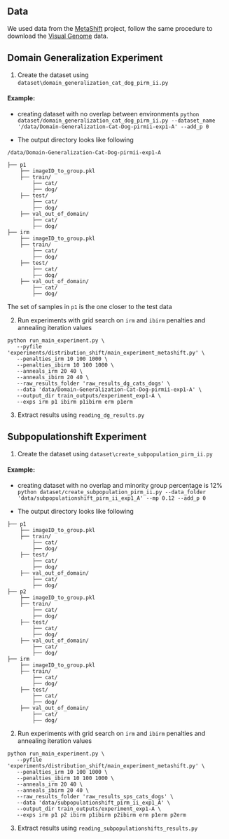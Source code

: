 ## Data
We used data from the [MetaShift](https://github.com/Weixin-Liang/MetaShift) project, follow the same procedure to download the [Visual Genome](https://github.com/Weixin-Liang/MetaShift#download-visual-genome) data. 
## Domain Generalization Experiment
1. Create the dataset using `dataset\domain_generalization_cat_dog_pirm_ii.py`
 
#### Example: 
- creating dataset with no overlap between environments `python dataset/domain_generalization_cat_dog_pirm_ii.py --dataset_name '/data/Domain-Generalization-Cat-Dog-pirmii-exp1-A' --add_p 0`

- The output directory looks like following
```
/data/Domain-Generalization-Cat-Dog-pirmii-exp1-A

├── p1
    ├── imageID_to_group.pkl
    ├── train/
        ├── cat/
        ├── dog/ 
    ├── test/
        ├── cat/
        ├── dog/ 
    ├── val_out_of_domain/
        ├── cat/
        ├── dog/ 
├── irm
    ├── imageID_to_group.pkl
    ├── train/
        ├── cat/
        ├── dog/ 
    ├── test/
        ├── cat/
        ├── dog/ 
    ├── val_out_of_domain/
        ├── cat/
        ├── dog/ 
 ```
The set of samples in `p1` is the one closer to the test data


2. Run experiments with grid search on `irm` and `ibirm` penalties and annealing iteration values
 ```
 python run_main_experiment.py \
    --pyfile 'experiments/distribution_shift/main_experiment_metashift.py' \
    --penalties_irm 10 100 1000 \
    --penalties_ibirm 10 100 1000 \
    --anneals_irm 20 40 \
    --anneals_ibirm 20 40 \
    --raw_results_folder 'raw_results_dg_cats_dogs' \
    --data 'data/Domain-Generalization-Cat-Dog-pirmii-exp1-A' \
    --output_dir train_outputs/experiment_exp1-A \
    --exps irm p1 ibirm p1ibirm erm p1erm
 ```
3. Extract results using `reading_dg_results.py`


## Subpopulationshift Experiment
1. Create the dataset using `dataset\create_subpopulation_pirm_ii.py`
 
#### Example: 
- creating dataset with no overlap and minority group percentage is 12% `python dataset/create_subpopulation_pirm_ii.py --data_folder 'data/subpopulationshift_pirm_ii_exp1_A' --mp 0.12 --add_p 0`

- The output directory looks like following
```
├── p1
    ├── imageID_to_group.pkl
    ├── train/
        ├── cat/
        ├── dog/ 
    ├── test/
        ├── cat/
        ├── dog/ 
    ├── val_out_of_domain/
        ├── cat/
        ├── dog/ 
├── p2
    ├── imageID_to_group.pkl
    ├── train/
        ├── cat/
        ├── dog/ 
    ├── test/
        ├── cat/
        ├── dog/ 
    ├── val_out_of_domain/
        ├── cat/
        ├── dog/ 
├── irm
    ├── imageID_to_group.pkl
    ├── train/
        ├── cat/
        ├── dog/ 
    ├── test/
        ├── cat/
        ├── dog/ 
    ├── val_out_of_domain/
        ├── cat/
        ├── dog/ 
```
2. Run experiments with grid search on `irm` and `ibirm` penalties and annealing iteration values
 ```
 python run_main_experiment.py \
    --pyfile 'experiments/distribution_shift/main_experiment_metashift.py' \
    --penalties_irm 10 100 1000 \
    --penalties_ibirm 10 100 1000 \
    --anneals_irm 20 40 \
    --anneals_ibirm 20 40 \
    --raw_results_folder 'raw_results_sps_cats_dogs' \
    --data 'data/subpopulationshift_pirm_ii_exp1_A' \
    --output_dir train_outputs/experiment_exp1-A \
    --exps irm p1 p2 ibirm p1ibirm p2ibirm erm p1erm p2erm
 ```
3. Extract results using `reading_subpopulationshifts_results.py`
